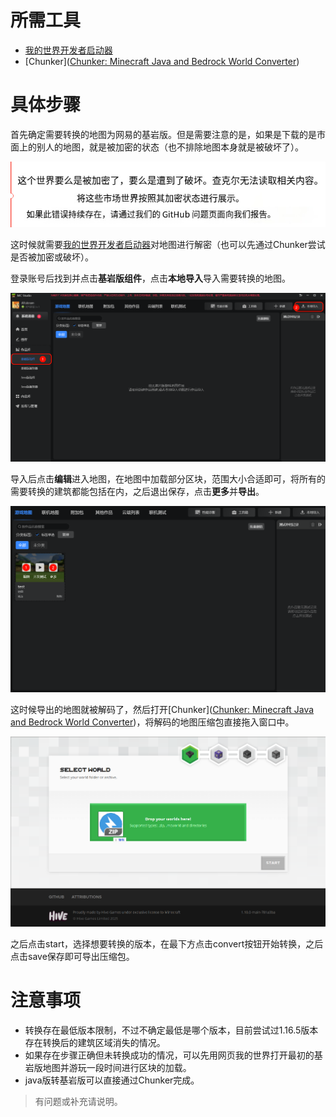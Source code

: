 # 所需工具

- [我的世界开发者启动器](https://mc.163.com/dev/)
- [Chunker]([Chunker: Minecraft Java and Bedrock World Converter](https://www.chunker.app/?ref=announcekit))

# 具体步骤

首先确定需要转换的地图为网易的基岩版。但是需要注意的是，如果是下载的是市面上的别人的地图，就是被加密的状态（也不排除地图本身就是被破坏了）。

![加密状态|800](resources/加密状态.png)

这时候就需要[我的世界开发者启动器](https://mc.163.com/dev/)对地图进行解密（也可以先通过Chunker尝试是否被加密或破坏）。

登录账号后找到并点击**基岩版组件**，点击**本地导入**导入需要转换的地图。

![我的世界开发者启动器-1|800](resources/我的世界开发者启动器-1.png)

导入后点击**编辑**进入地图，在地图中加载部分区块，范围大小合适即可，将所有的需要转换的建筑都能包括在内，之后退出保存，点击**更多**并**导出**。

![我的世界开发者启动器-2](resources/我的世界开发者启动器-2.png)

这时候导出的地图就被解码了，然后打开[Chunker]([Chunker: Minecraft Java and Bedrock World Converter](https://www.chunker.app/?ref=announcekit))，将解码的地图压缩包直接拖入窗口中。

![拖入压缩包](resources/拖入压缩包.png)

之后点击start，选择想要转换的版本，在最下方点击convert按钮开始转换，之后点击save保存即可导出压缩包。

# 注意事项

- 转换存在最低版本限制，不过不确定最低是哪个版本，目前尝试过1.16.5版本存在转换后的建筑区域消失的情况。
- 如果存在步骤正确但未转换成功的情况，可以先用网页我的世界打开最初的基岩版地图并游玩一段时间进行区块的加载。
- java版转基岩版可以直接通过Chunker完成。

> 有问题或补充请说明。




